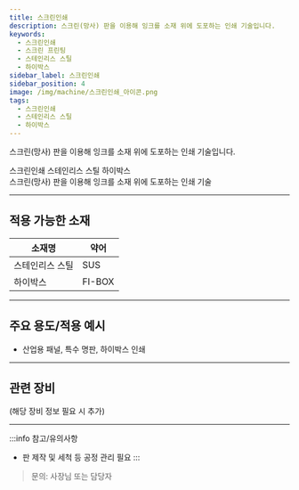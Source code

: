 ```yaml
---
title: 스크린인쇄
description: 스크린(망사) 판을 이용해 잉크를 소재 위에 도포하는 인쇄 기술입니다.
keywords:
  - 스크린인쇄
  - 스크린 프린팅
  - 스테인리스 스틸
  - 하이박스
sidebar_label: 스크린인쇄
sidebar_position: 4
image: /img/machine/스크린인쇄_아이콘.png
tags:
  - 스크린인쇄
  - 스테인리스 스틸
  - 하이박스
---
```


스크린(망사) 판을 이용해 잉크를 소재 위에 도포하는 인쇄 기술입니다.

<div style={{
  display: 'flex',
  alignItems: 'center',
  background: '#f3f6fa',
  borderRadius: '12px',
  padding: '1.2em 1em',
  marginBottom: '1.5em',
  boxShadow: '0 2px 8px #e0e7ef'
}}>
  <span className="badge badge--primary" style={{marginRight: '0.5em'}}>스크린인쇄</span>
  <span className="badge badge--info" style={{marginRight: '0.5em'}}>스테인리스 스틸</span>
  <span className="badge badge--info">하이박스</span>
  <div style={{marginTop: '0.3em', fontWeight: 500}}>스크린(망사) 판을 이용해 잉크를 소재 위에 도포하는 인쇄 기술</div>
</div>

---

## 적용 가능한 소재

| 소재명           | 약어   |
| ---------------- | ------ |
| 스테인리스 스틸  | SUS    |
| 하이박스         | FI-BOX |

---

## 주요 용도/적용 예시

- 산업용 패널, 특수 명판, 하이박스 인쇄

---

## 관련 장비

(해당 장비 정보 필요 시 추가)

---

:::info 참고/유의사항
- 판 제작 및 세척 등 공정 관리 필요
:::

> 문의: 사장님 또는 담당자 